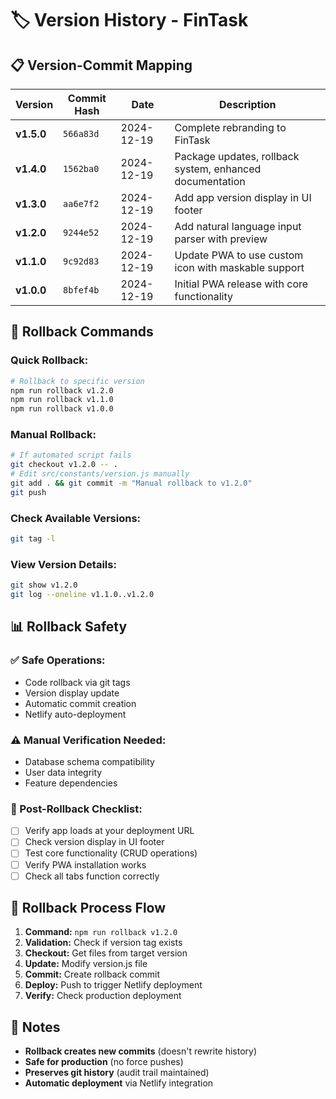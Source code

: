 # 🏷️ Version History - FinTask

## 📋 Version-Commit Mapping

| Version | Commit Hash | Date | Description |
|---------|-------------|------|-------------|
| **v1.5.0** | `566a83d` | 2024-12-19 | Complete rebranding to FinTask |
| **v1.4.0** | `1562ba0` | 2024-12-19 | Package updates, rollback system, enhanced documentation |
| **v1.3.0** | `aa6e7f2` | 2024-12-19 | Add app version display in UI footer |
| **v1.2.0** | `9244e52` | 2024-12-19 | Add natural language input parser with preview |
| **v1.1.0** | `9c92d83` | 2024-12-19 | Update PWA to use custom icon with maskable support |
| **v1.0.0** | `8bfef4b` | 2024-12-19 | Initial PWA release with core functionality |

## 🔄 Rollback Commands

### **Quick Rollback:**
```bash
# Rollback to specific version
npm run rollback v1.2.0
npm run rollback v1.1.0
npm run rollback v1.0.0
```

### **Manual Rollback:**
```bash
# If automated script fails
git checkout v1.2.0 -- .
# Edit src/constants/version.js manually
git add . && git commit -m "Manual rollback to v1.2.0"
git push
```

### **Check Available Versions:**
```bash
git tag -l
```

### **View Version Details:**
```bash
git show v1.2.0
git log --oneline v1.1.0..v1.2.0
```

## 📊 Rollback Safety

### **✅ Safe Operations:**
- Code rollback via git tags
- Version display update
- Automatic commit creation
- Netlify auto-deployment

### **⚠️ Manual Verification Needed:**
- Database schema compatibility
- User data integrity
- Feature dependencies

### **🔧 Post-Rollback Checklist:**
- [ ] Verify app loads at your deployment URL
- [ ] Check version display in UI footer
- [ ] Test core functionality (CRUD operations)
- [ ] Verify PWA installation works
- [ ] Check all tabs function correctly

## 🚀 Rollback Process Flow

1. **Command:** `npm run rollback v1.2.0`
2. **Validation:** Check if version tag exists
3. **Checkout:** Get files from target version
4. **Update:** Modify version.js file
5. **Commit:** Create rollback commit
6. **Deploy:** Push to trigger Netlify deployment
7. **Verify:** Check production deployment

## 📝 Notes

- **Rollback creates new commits** (doesn't rewrite history)
- **Safe for production** (no force pushes)
- **Preserves git history** (audit trail maintained)
- **Automatic deployment** via Netlify integration